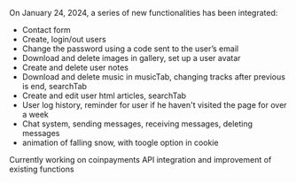 On January 24, 2024, a series of new functionalities has been integrated:
<ul>
  <li>Contact form</li>
      <li>Create, login/out users</li>
        <li>Change the password using a code sent to the user’s email</li>
  <li>Download and delete images in gallery, set up a user avatar</li>
  <li>Create and delete user notes</li>
  <li>Download and delete music in musicTab, changing tracks after previous is end, searchTab</li>
  <li>Create and edit user html articles, searchTab</li>
  <li>User log history, reminder for user if he haven't visited the page for over a week</li>
  <li>Chat system, sending messages, receiving messages, deleting messages</li>
  <li>animation of falling snow, with toogle option in cookie</li>
    </ul>
    
Currently working on coinpayments API integration and improvement of existing functions

